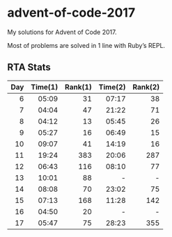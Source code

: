 # advent-of-code-2017

My solutions for Advent of Code 2017.

Most of problems are solved in 1 line with Ruby’s REPL.

## RTA Stats

| Day | Time(1) | Rank(1) | Time(2) | Rank(2) |
| ---:| ----:| ----:| ----:| ----:|
| 6 | 05:09 | 31 | 07:17 | 38 |
| 7 | 04:04 | 47 | 21:22 | 71 |
| 8 | 04:12 | 13 | 05:45 | 26 |
| 9 | 05:27 | 16 | 06:49 | 15 |
| 10 | 09:07 | 41 | 14:19 | 16 |
| 11 | 19:24 | 383 | 20:06 | 287 |
| 12 | 06:43 | 116 | 08:10 | 77 |
| 13 | 10:01 | 88 | - | - |
| 14 | 08:08 | 70 | 23:02 | 75 |
| 15 | 07:13 | 168 | 11:28 | 142 |
| 16 | 04:50 | 20 | - | - |
| 17 | 05:47 | 75 | 28:23 | 355 |
